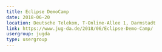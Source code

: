 ```yaml
---
title: Eclipse DemoCamp
date: 2018-06-20
location: Deutsche Telekom, T-Online-Allee 1, Darmstadt
link: https://www.jug-da.de/2018/06/Eclipse-Demo-Camp/
usergroup: jugda
type: usergroup
---
```

